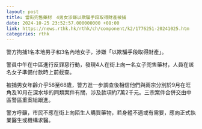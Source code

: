 ```yaml
---
layout: post
title: 當街兜售藥材　4男女涉嫌以欺騙手段取得財產被捕
date: 2024-10-25 23:52:57.000000000 +08:00
link: https://news.rthk.hk/rthk/ch/component/k2/1776251-20241025.htm
categories: rthk
---
```


警方拘捕1名本地男子和3名內地女子，涉嫌「以欺騙手段取得財產」。

警員中午在中區進行反罪惡行動，發現4人在街上向一名女子兜售藥材，人員在該名女子準備付款時上前截查。

被捕男女年齡介乎58至68歲，警方進一步調查後相信他們與兩宗分別於9月在旺角及10月在深水埗的同類案件有關，涉及款項約7萬2千元。三宗案件合併交由中區警區重案組跟進。

警方呼籲，市民不應在街上向陌生人購買藥物，若身體不適或有需要，應向正式執業醫生或機構求醫。
